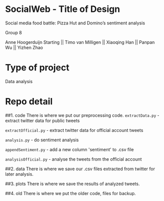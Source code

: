 # SocialWeb - Title of Design 
Social media food battle: Pizza Hut and Domino’s sentiment analysis

Group 8

Anne Hoogerduijn Starting || Timo van Milligen || Xiaoqing Han || Panpan Wu || Yizhen Zhao
 
# Type of project

Data analysis

# Repo detail 

##1. code
There is where we put our preprocessing code. 
`extractData.py` - extract twitter data for public tweets

`extractOfficial.py` - extract twitter data for official account tweets

`analysis.py` - do sentiment analysis 

`appendSentiment.py` - add a new column 'sentiment' to .csv file

`analysisOfficial.py` - analyse the tweets from the official account

##2. data
There is where we save our .csv files extracted from twitter for later analysis.

##3. plots
There is where we save the results of analyzed tweets. 

##4. old
There is where we put the older code, files for backup.




